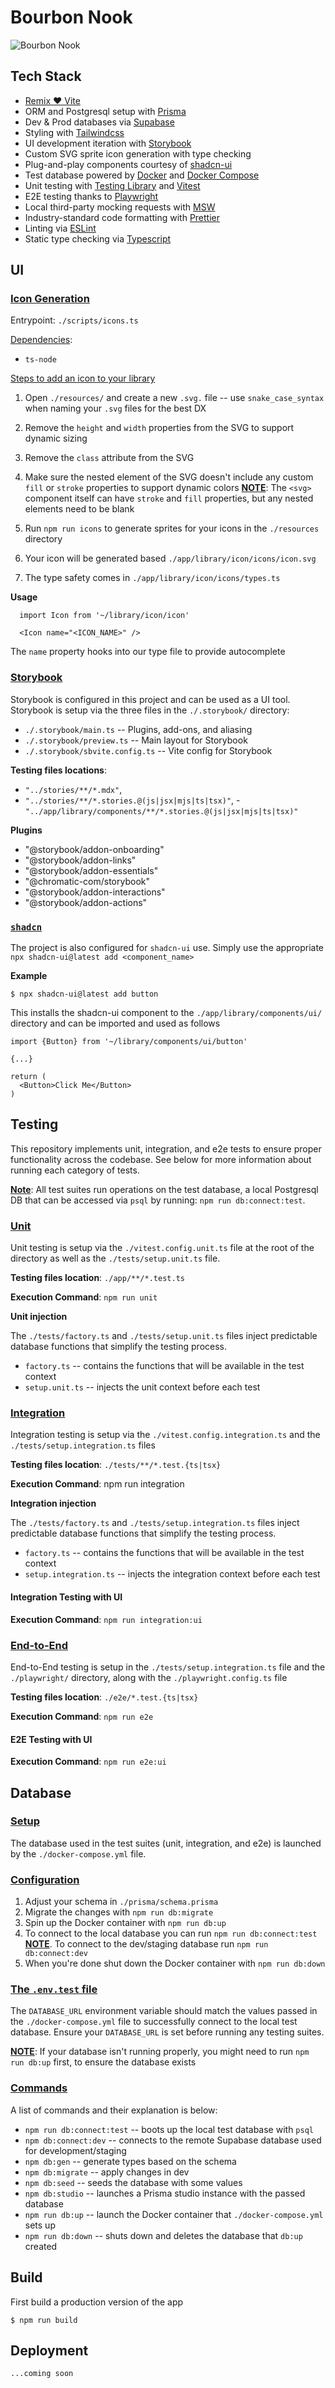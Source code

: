 # Bourbon Nook
![Bourbon Nook](https://res.cloudinary.com/jpeckiii/image/upload/w_1000,ar_16:9,c_fill,g_auto,e_sharpen/v1713476266/bourbon_jc09ol.png)

## Tech Stack
- [Remix ❤️ Vite](https://remix.run/docs/en/main/future/vite)
- ORM and Postgresql setup with [Prisma](https://www.prisma.io/)
- Dev & Prod databases via [Supabase](https://supabase.com/)
- Styling with [Tailwindcss](https://tailwindcss.com/)
- UI development iteration with [Storybook](https://storybook.js.org/)
- Custom SVG sprite icon generation with type checking
- Plug-and-play components courtesy of [shadcn-ui](https://ui.shadcn.com/)
- Test database powered by [Docker](https://www.docker.com/) and [Docker Compose](https://docs.docker.com/compose/)
- Unit testing with [Testing Library](https://testing-library.com/) and [Vitest](https://vitest.dev/)
- E2E testing thanks to [Playwright](https://playwright.dev/)
- Local third-party mocking requests with [MSW](https://mswjs.io/)
- Industry-standard code formatting with [Prettier](https://prettier.io/)
- Linting via [ESLint](https://eslint.org/)
- Static type checking via [Typescript](https://www.typescriptlang.org/)


## UI

### <u>Icon Generation</u>
Entrypoint: `./scripts/icons.ts`

<u>Dependencies</u>:
  * `ts-node`


<u>Steps to add an icon to your library</u>
1. Open `./resources/` and create a new `.svg.` file -- use `snake_case_syntax` when naming your `.svg` files for the best DX

2. Remove the `height` and `width` properties from the SVG to support dynamic sizing

3. Remove the `class` attribute from the SVG

4. Make sure the nested element of the SVG doesn't include any custom `fill` or `stroke` properties to support dynamic colors
  <U>**NOTE**</U>: The `<svg>` component itself can have `stroke` and `fill` properties, but any nested elements need to be blank

5. Run `npm run icons` to generate sprites for your icons in the `./resources` directory

6. Your icon will be generated based `./app/library/icon/icons/icon.svg`

7. The type safety comes in `./app/library/icon/icons/types.ts`

**Usage**
```
  import Icon from '~/library/icon/icon'

  <Icon name="<ICON_NAME>" />
```

The `name` property hooks into our type file to provide autocomplete

### <u>Storybook</u>
Storybook is configured in this project and can be used as a UI tool. Storybook is setup via the three files in the `./.storybook/` directory:
* `./.storybook/main.ts` -- Plugins, add-ons, and aliasing
* `./.storybook/preview.ts` -- Main layout for Storybook
* `./.storybook/sbvite.config.ts` -- Vite config for Storybook

**Testing files locations**: 
- `"../stories/**/*.mdx"`,
- `"../stories/**/*.stories.@(js|jsx|mjs|ts|tsx)"`,
-`"../app/library/components/**/*.stories.@(js|jsx|mjs|ts|tsx)"`

**Plugins**
- "@storybook/addon-onboarding"
- "@storybook/addon-links"
- "@storybook/addon-essentials"
- "@chromatic-com/storybook"
- "@storybook/addon-interactions"
- "@storybook/addon-actions"


### <u>`shadcn`</u>
The project is also configured for `shadcn-ui` use. Simply use the appropriate `npx shadcn-ui@latest add <component_name>`

**Example**
```
$ npx shadcn-ui@latest add button
```

This installs the shadcn-ui component to the `./app/library/components/ui/` directory and can be imported and used as follows

```
import {Button} from '~/library/components/ui/button'

{...}

return (
  <Button>Click Me</Button>
)
```

## Testing
This repository implements unit, integration, and e2e tests to ensure proper functionality across the codebase. See below for more information about running each category of tests.

<U>**Note**</U>: All test suites run operations on the test database, a local Postgresql DB that can be accessed via `psql` by running:
`npm run db:connect:test`. 

### <u>Unit</u>
Unit testing is setup via the `./vitest.config.unit.ts` file at the root of the directory as well as the `./tests/setup.unit.ts` file.

**Testing files location**: `./app/**/*.test.ts`

**Execution Command**: `npm run unit`

**Unit injection**

The `./tests/factory.ts` and `./tests/setup.unit.ts` files inject predictable database functions that simplify the testing process. 

* `factory.ts` -- contains the functions that will be available in the test context
* `setup.unit.ts` -- injects the unit context before each test

### <u>Integration</u>
Integration testing is setup via the `./vitest.config.integration.ts` and the `./tests/setup.integration.ts` files

**Testing files location**: `./tests/**/*.test.{ts|tsx}`

**Execution Command**: npm run integration

**Integration injection**

The `./tests/factory.ts` and `./tests/setup.integration.ts` files inject predictable database functions that simplify the testing process. 

* `factory.ts` -- contains the functions that will be available in the test context
* `setup.integration.ts` -- injects the integration context before each test

#### Integration Testing with UI

**Execution Command**: `npm run integration:ui`

### <u>End-to-End</u>
End-to-End testing is setup in the `./tests/setup.integration.ts` file and the `./playwright/` directory, along with the `./playwright.config.ts` file

**Testing files location**: `./e2e/*.test.{ts|tsx}`

**Execution Command**: `npm run e2e`

#### E2E Testing with UI

**Execution Command**: `npm run e2e:ui`

## Database

### <u>Setup</u>
The database used in the test suites (unit, integration, and e2e) is launched by the `./docker-compose.yml` file.

### <u>Configuration</u>
1. Adjust your schema in `./prisma/schema.prisma`
2. Migrate the changes with `npm run db:migrate`
3. Spin up the Docker container with `npm run db:up`
4. To connect to the local database you can run `npm run db:connect:test`
  <u>**NOTE**</u>. To connect to the dev/staging database run `npm run db:connect:dev`
5. When you're done shut down the Docker container with `npm run db:down`


### <u>The `.env.test` file</u>
The `DATABASE_URL` environment variable should match the values passed in the `./docker-compose.yml` file to successfully connect to the local test database. Ensure your `DATABASE_URL` is set before running any testing suites.


<u>**NOTE**</u>: If your database isn't running properly, you might need to run `npm run db:up` first, to ensure the database exists

### <u>Commands</u>
A list of commands and their explanation is below:
- `npm run db:connect:test` -- boots up the local test database with `psql`
- `npm db:connect:dev` -- connects to the remote Supabase database used for development/staging
- `npm db:gen` -- generate types based on the schema
- `npm db:migrate` -- apply changes in dev
- `npm db:seed` -- seeds the database with some values
- `npm db:studio` -- launches a Prisma studio instance with the passed database
- `npm run db:up` -- launch the Docker container that `./docker-compose.yml` sets up
- `npm run db:down` -- shuts down and deletes the database that `db:up` created



## Build
First build a production version of the app
```
$ npm run build
```


## Deployment
```
...coming soon
```

